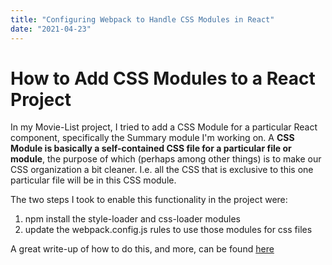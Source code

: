 ```yaml
---
title: "Configuring Webpack to Handle CSS Modules in React"
date: "2021-04-23"
---
```


# How to Add CSS Modules to a React Project

In my Movie-List project, I tried to add a CSS Module for a particular React component, specifically the Summary module I'm working on. A **CSS Module is basically a self-contained CSS file for a particular file or module**, the purpose of which (perhaps among other things) is to make our CSS organization a bit cleaner. I.e. all the CSS that is exclusive to this one particular file will be in this CSS module.

The two steps I took to enable this functionality in the project were:

1. npm install the style-loader and css-loader modules
2. update the webpack.config.js rules to use those modules for css files

A great write-up of how to do this, and more, can be found [here](https://blog.jakoblind.no/css-modules-webpack/)
